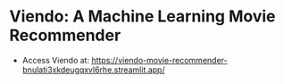 # Viendo: A Machine Learning Movie Recommender 
- Access Viendo at: https://viendo-movie-recommender-bnulati3xkdeugqxvl6rhe.streamlit.app/
